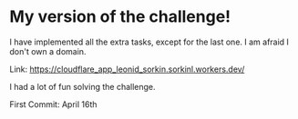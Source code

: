 # My version of the challenge!

I have implemented all the extra tasks, except for the last one. 
I am afraid I don't own a domain. 


Link: https://cloudflare_app_leonid_sorkin.sorkinl.workers.dev/  

I had a lot of fun solving the challenge.

First Commit: April 16th

